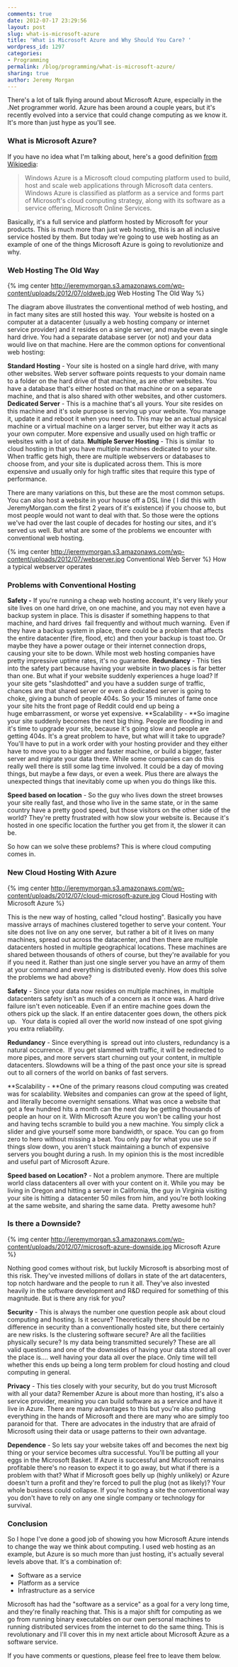 ```yaml
---
comments: true
date: 2012-07-17 23:29:56
layout: post
slug: what-is-microsoft-azure
title: 'What is Microsoft Azure and Why Should You Care? '
wordpress_id: 1297
categories:
- Programming
permalink: /blog/programming/what-is-microsoft-azure/
sharing: true
author: Jeremy Morgan
---
```


There's a lot of talk flying around about Microsoft Azure, especially in the .Net programmer world. Azure has been around a couple years, but it's recently evolved into a service that could change computing as we know it. It's more than just hype as you'll see.

<!-- more -->

### **What is Microsoft Azure?**

If you have no idea what I'm talking about, here's a good definition [from Wikipedia](http://en.wikipedia.org/wiki/Azure_Services_Platform):

> Windows Azure is a Microsoft cloud computing platform used to build, host and scale web applications through Microsoft data centers. Windows Azure is classified as platform as a service and forms part of Microsoft's cloud computing strategy, along with its software as a service offering, Microsoft Online Services.

Basically, it's a full service and platform hosted by Microsoft for your products. This is much more than just web hosting, this is an all inclusive service hosted by them. But today we're going to use web hosting as an example of one of the things Microsoft Azure is going to revolutionize and why.

### **Web Hosting The Old Way**

{% img center http://jeremymorgan.s3.amazonaws.com/wp-content/uploads/2012/07/oldweb.jpg Web Hosting The Old Way %}

The diagram above illustrates the conventional method of web hosting, and in fact many sites are still hosted this way.  Your website is hosted on a computer at a datacenter (usually a web hosting company or internet service provider) and it resides on a single server, and maybe even a single hard drive. You had a separate database server (or not) and your data would live on that machine. Here are the common options for conventional web hosting:

**Standard Hosting** - Your site is hosted on a single hard drive, with many other websites. Web server software points requests to your domain name to a folder on the hard drive of that machine, as are other websites. You have a database that's either hosted on that machine or on a separate machine, and that is also shared with other websites, and other customers.
**Dedicated Server** - This is a machine that's all yours. Your site resides on this machine and it's sole purpose is serving up your website. You manage it, update it and reboot it when you need to. This may be an actual physical machine or a virtual machine on a larger server, but either way it acts as your own computer. More expensive and usually used on high traffic or websites with a lot of data.
**Multiple Server Hosting** - This is similar  to cloud hosting in that you have multiple machines dedicated to your site. When traffic gets high, there are multiple webservers or databases to choose from, and your site is duplicated across them. This is more expensive and usually only for high traffic sites that require this type of performance.

There are many variations on this, but these are the most common setups. You can also host a website in your house off a DSL line ( I did this with JeremyMorgan.com the first 2 years of it's existence) if you choose to, but most people would not want to deal with that. So those were the options we've had over the last couple of decades for hosting our sites, and it's served us well. But what are some of the problems we encounter with conventional web hosting.

{% img center http://jeremymorgan.s3.amazonaws.com/wp-content/uploads/2012/07/webserver.jpg Conventional Web Server %}
How a typical webserver operates

### **Problems with Conventional Hosting**

**Safety -** If you're running a cheap web hosting account, it's very likely your site lives on one hard drive, on one machine, and you may not even have a backup system in place. This is disaster if something happens to that machine, and hard drives  fail frequently and without much warning.  Even if they have a backup system in place, there could be a problem that affects the entire datacenter (fire, flood, etc) and then your backup is toast too. Or maybe they have a power outage or their internet connection drops, causing your site to be down. While most web hosting companies have pretty impressive uptime rates, it's no guarantee.
**Redundancy** - This ties into the safety part because having your website in two places is far better than one. But what if your website suddenly experiences a huge load? If your site gets "slashdotted" and you have a sudden surge of traffic, chances are that shared server or even a dedicated server is going to choke, giving a bunch of people 404s. So your 15 minutes of fame once your site hits the front page of Reddit could end up being a huge embarrassment, or worse yet expensive.
**Scalability - **So imagine your site suddenly becomes the next big thing. People are flooding in and it's time to upgrade your site, because it's going slow and people are getting 404s. It's a great problem to have, but what will it take to upgrade? You'll have to put in a work order with your hosting provider and they either have to move you to a bigger and faster machine, or build a bigger, faster server and migrate your data there. While some companies can do this really well there is still some lag time involved. It could be a day of moving things, but maybe a few days, or even a week. Plus there are always the unexpected things that inevitably come up when you do things like this.

**Speed based on location** - So the guy who lives down the street browses your site really fast, and those who live in the same state, or in the same country have a pretty good speed, but those visitors on the other side of the world? They're pretty frustrated with how slow your website is. Because it's hosted in one specific location the further you get from it, the slower it can be.

So how can we solve these problems? This is where cloud computing comes in.

### **New Cloud Hosting With Azure**

{% img center http://jeremymorgan.s3.amazonaws.com/wp-content/uploads/2012/07/cloud-microsoft-azure.jpg Cloud Hosting with Microsoft Azure %}

This is the new way of hosting, called "cloud hosting". Basically you have massive arrays of machines clustered together to serve your content. Your site does not live on any one server,  but rather a bit of it lives on many machines, spread out across the datacenter, and then there are multiple datacenters hosted in multiple geographical locations. These machines are shared between thousands of others of course, but they're available for you if you need it. Rather than just one single server you have an army of them at your command and everything is distributed evenly. How does this solve the problems we had above?

**Safety** - Since your data now resides on multiple machines, in multiple datacenters safety isn't as much of a concern as it once was. A hard drive failure isn't even noticeable. Even if an entire machine goes down the others pick up the slack. If an entire datacenter goes down, the others pick up.   Your data is copied all over the world now instead of one spot giving you extra reliability.

**Redundancy** - Since everything is  spread out into clusters, redundancy is a natural occurrence.  If you get slammed with traffic, it will be redirected to more pipes, and more servers start churning out your content, in multiple datacenters. Slowdowns will be a thing of the past once your site is spread out to all corners of the world on banks of fast servers.

**Scalability - **One of the primary reasons cloud computing was created was for scalability. Websites and companies can grow at the speed of light, and literally become overnight sensations. What was once a website that got a few hundred hits a month can the next day be getting thousands of people an hour on it. With Microsoft Azure you won't be calling your host and having techs scramble to build you a new machine. You simply click a slider and give yourself some more bandwidth, or space. You can go from zero to hero without missing a beat. You only pay for what you use so if things slow down, you aren't stuck maintaining a bunch of expensive servers you bought during a rush. In my opinion this is the most incredible and useful part of Microsoft Azure.

**Speed based on Location?** - Not a problem anymore. There are multiple world class datacenters all over with your content on it. While you may  be living in Oregon and hitting a server in California, the guy in Virginia visiting your site is hitting a  datacenter 50 miles from him, and you're both looking at the same website, and sharing the same data.  Pretty awesome huh?

### **Is there a Downside?**

{% img center http://jeremymorgan.s3.amazonaws.com/wp-content/uploads/2012/07/microsoft-azure-downside.jpg Microsoft Azure %}

Nothing good comes without risk, but luckily Microsoft is absorbing most of this risk. They've invested millions of dollars in state of the art datacenters, top notch hardware and the people to run it all. They've also invested heavily in the software development and R&D required for something of this magnitude. But is there any risk for you?

**Security** - This is always the number one question people ask about cloud computing and hosting. Is it secure? Theoretically there should be no difference in security than a conventionally hosted site, but there certainly are new risks. Is the clustering software secure? Are all the facilities physically secure? Is my data being transmitted securely? These are all valid questions and one of the downsides of having your data stored all over the place is.... well having your data all over the place. Only time will tell whether this ends up being a long term problem for cloud hosting and cloud computing in general.

**Privacy**  - This ties closely with your security, but do you trust Microsoft with all your data? Remember Azure is about more than hosting, it's also a service provider, meaning you can build software as a service and have it live in Azure. There are many advantages to this but you're also putting everything in the hands of Microsoft and there are many who are simply too paranoid for that.  There are advocates in the industry that are afraid of Microsoft using their data or usage patterns to their own advantage.

**Dependence** - So lets say your website takes off and becomes the next big thing or your service becomes ultra successful. You'll be putting all your eggs in the Microsoft Basket. If Azure is successful and Microsoft remains profitable there's no reason to expect it to go away, but what if there is a problem with that? What if Microsoft goes belly up (highly unlikely) or Azure doesn't turn a profit and they're forced to pull the plug (not as likely)? Your whole business could collapse. If you're hosting a site the conventional way you don't have to rely on any one single company or technology for survival.

### **Conclusion**

So I hope I've done a good job of showing you how Microsoft Azure intends to change the way we think about computing. I used web hosting as an example, but Azure is so much more than just hosting, it's actually several levels above that. It's a combination of:

  * Software as a service
  * Platform as a service
  * Infrastructure as a service

Microsoft has had the "software as a service" as a goal for a very long time, and they're finally reaching that. This is a major shift for computing as we go from running binary executables on our own personal machines to running distributed services from the internet to do the same thing. This is revolutionary and I'll cover this in my next article about Microsoft Azure as a software service.

If you have comments or questions, please feel free to leave them below.